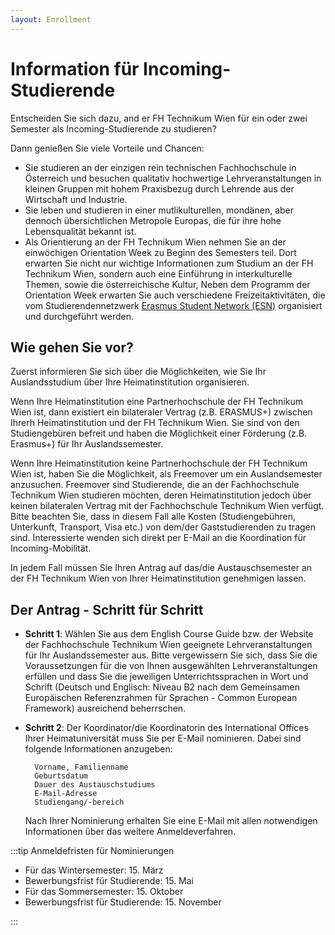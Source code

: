 ```yaml
---
layout: Enrollment
---
```

# Information für Incoming-Studierende

Entscheiden Sie sich dazu, and er FH Technikum Wien für ein oder zwei Semester als Incoming-Studierende zu studieren?

Dann genießen Sie viele Vorteile und Chancen:

* Sie studieren an der einzigen rein technischen Fachhochschule in Österreich und besuchen qualitativ hochwertige Lehrveranstaltungen in kleinen Gruppen mit hohem Praxisbezug durch Lehrende aus der Wirtschaft und Industrie.
* Sie leben und studieren in einer mutlikulturellen, mondänen, aber dennoch übersichtlichen Metropole Europas, die für ihre hohe Lebensqualität bekannt ist.
* Als Orientierung an der FH Technikum Wien nehmen Sie an der einwöchigen Orientation Week zu Beginn des Semesters teil.
  Dort erwarten Sie nicht nur wichtige Informationen zum Studium an der FH Technikum Wien, sondern auch eine Einführung in interkulturelle Themen,
  sowie die österreichische Kultur, Neben dem Programm der Orientation Week erwarten Sie auch verschiedene Freizeitaktivitäten,
  die vom Studierendennetzwerk [Erasmus Student Network (ESN)](https://www.technikum-wien.at/international/internationalization-home/esn-technikum-wer-sind-wir/) organisiert und durchgeführt werden.

## Wie gehen Sie vor?

Zuerst informieren Sie sich über die Möglichkeiten, wie Sie Ihr Auslandsstudium über Ihre Heimatinstitution organisieren.

Wenn Ihre Heimatinstitution eine Partnerhochschule der FH Technikum Wien ist, dann existiert ein bilateraler Vertrag (z.B. ERASMUS+) zwischen Ihrerh Heimatinstitution und der FH Technikum Wien.
Sie sind von den Studiengebüren befreit und haben die Möglichkeit einer Förderung (z.B. Erasmus+) für Ihr Auslandssemester.

Wenn Ihre Heimatinstitution keine Partnerhochschule der FH Technikum Wien ist, haben Sie die Möglichkeit, als Freemover um ein Auslandsemester anzusuchen.
Freemover sind Studierende, die an der Fachhochschule Technikum Wien studieren möchten, deren Heimatinstitution jedoch über keinen bilateralen Vertrag mit der Fachhochschule Technikum Wien verfügt.
Bitte beachten Sie, dass in diesem Fall alle Kosten (Studiengebühren, Unterkunft, Transport, Visa etc.) von dem/der Gaststudierenden zu tragen sind.
Interessierte wenden sich direkt per E-Mail an die Koordination für Incoming-Mobilität.

In jedem Fall müssen Sie Ihren Antrag auf das/die Austauschsemester an der FH Technikum Wien von Ihrer Heimatinstitution genehmigen lassen.

## Der Antrag - Schritt für Schritt

* **Schritt 1**:
  Wählen Sie aus dem English Course Guide bzw. der Website der Fachhochschule Technikum Wien geeignete Lehrveranstaltungen für Ihr Auslandssemester aus.
  Bitte vergewissern Sie sich, dass Sie die Voraussetzungen für die von Ihnen ausgewählten Lehrveranstaltungen erfüllen und dass Sie die jeweiligen Unterrichtssprachen
  in Wort und Schrift (Deutsch und Englisch: Niveau B2 nach dem Gemeinsamen Europäischen Referenzrahmen für Sprachen - Common European Framework) ausreichend beherrschen.

* **Schritt 2**:
  Der Koordinator/die Koordinatorin des International Offices Ihrer Heimatuniversität muss Sie per E-Mail nominieren.
  Dabei sind folgende Informationen anzugeben:

        Vorname, Familienname
        Geburtsdatum
        Dauer des Austauschstudiums
        E-Mail-Adresse
        Studiengang/-bereich

  Nach Ihrer Nominierung erhalten Sie eine E-Mail mit allen notwendigen Informationen über das weitere Anmeldeverfahren.

:::tip Anmeldefristen für Nominierungen

* Für das Wintersemester: 15. März
* Bewerbungsfrist für Studierende: 15. Mai
* Für das Sommersemester: 15. Oktober
* Bewerbungsfrist für Studierende: 15. November

:::